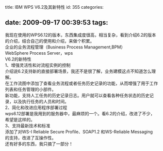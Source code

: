 title: IBM WPS V6.2及其新特性
id: 355
categories:

date: 2009-09-17 00:39:53
tags:
---

我现在使用的WPS6.12的版本，东西集成度很高，相当复杂，看到介绍6.2的版本的介绍，结合自己的使用和介绍，来做个积累。
</br>企业的业务流程管理（Business Process Management,BPM）
</br>WebSphere Process Server，wps
</br>V6.2的新特性
</br>1、增强灵活性和对流程实例的控制
</br> 介绍说6.2支持新的直接部署场景，我还不是很了解，业务建模这点不知道怎么理解。
</br> 在工作流图中添加了查看业务流程或者任务历史记录的功能，从而增强了用于工作列表和任务管理的小部件。
</br> 新功能，支持人工任务的历史记录日志。用户就可以查看各种任务状态的历史记录，以及执行任务的人员和时间。
</br>2、简化和改进应用程序部署过程
</br> wps6.12部署是我用到的服务器中，最麻烦的一个。看6.2的介绍，改进了不少，希望是这样的。
</br>3、支持最新技术和标准
</br> 添加了对WS-I Reliable Secure Profile、SOAP1.2 和WS-Reliable Messaging 的支持，改进了互操作性。
</br> 还有好多的东西，我只摘了一部分！